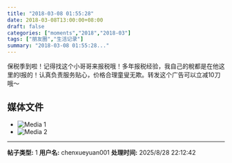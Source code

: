```yaml
---
title: "2018-03-08 01:55:28"
date: 2018-03-08T13:00:00+08:00
draft: false
categories: ["moments","2018","2018-03"]
tags: ["朋友圈","生活记录"]
summary: "2018-03-08 01:55:28..."
---
```


保税季到啦！记得找这个小哥哥来报税哦！多年报税经验，我自己的稅都是在他这里的l报的！认真负责服务贴心，价格合理童叟无欺。转发这个广告可以立减10刀哦～

## 媒体文件

- ![Media 1](/Moments/photos/2018-03-08/201803080155280.jpg)
- ![Media 2](/Moments/photos/2018-03-08/201803080155281.jpg)

---

**帖子类型:** 1
**用户名:** chenxueyuan001
**处理时间:** 2025/8/28 22:12:42